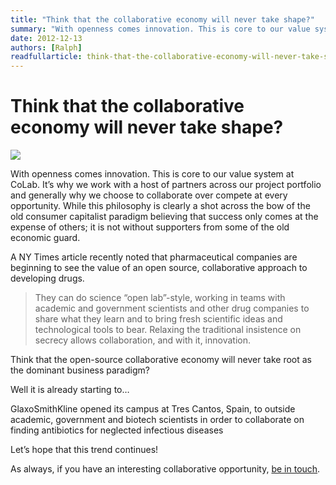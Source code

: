 ```yaml
---
title: "Think that the collaborative economy will never take shape?"
summary: "With openness comes innovation. This is core to our value system at CoLab. It's why we work with a host of partners across our project portfolio and generally why we choose to collaborate over compete at every opportunity. While this philosophy is clearly a shot across the bow of the old consumer capitalist paradigm believing that success only comes at the expense of others; it is not without supporters from some of the old economic guard."
date: 2012-12-13
authors: [Ralph]
readfullarticle: think-that-the-collaborative-economy-will-never-take-shape
---
```


# Think that the collaborative economy will never take shape?

<img src="/assets/img/blog/2012-12-13.jpg" class="center-element">

With openness comes innovation.  This is core to our value system at CoLab.  It’s why we work with a host of partners across our project portfolio and generally why we choose to collaborate over compete at every opportunity. While this philosophy is clearly a shot across the bow of the old consumer capitalist paradigm believing that success only comes at the expense of others; it is not without supporters from some of the old economic guard.

A NY Times article recently noted that pharmaceutical companies are beginning to see the value of an open source, collaborative approach to developing drugs.

> They can do science “open lab”-style, working in teams with academic and government scientists and other drug companies to share what they learn and to bring fresh scientific ideas and technological tools to bear. Relaxing the traditional insistence on secrecy allows collaboration, and with it, innovation.

Think that the open-source collaborative economy will never take root as the dominant business paradigm?

Well it is already starting to…

GlaxoSmithKline opened its campus at Tres Cantos, Spain, to outside academic, government and biotech scientists in order to collaborate on finding antibiotics for neglected infectious diseases

Let’s hope that this trend continues!

As always, if you have an interesting collaborative opportunity, [be in touch](http://colab.coop/team).
